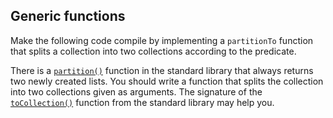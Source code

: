 ## Generic functions

Make the following code compile by implementing a `partitionTo` function that splits
a collection into two collections according to the predicate.

There is a [`partition()`](partition)
function in the standard library that always returns two newly created lists.
You should write a function that splits the collection into two collections given as arguments.
The signature of the
[`toCollection()`](to-collection)
 function from the standard library may help you.